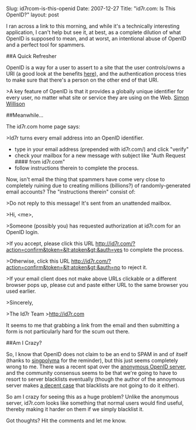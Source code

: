 Slug: id7rcom-is-this-openid
Date: 2007-12-27
Title: "id7r.com: Is This OpenID?"
layout: post

I ran across a link to this morning, and while it's a technically interesting application, I can't help but see it, at best, as a complete dilution of what OpenID is supposed to mean, and at worst, an intentional abuse of OpenID and a perfect tool for spammers.

##A Quick Refresher

OpenID is a way for a user to assert to a site that the user controls/owns a URI (a good look at the benefits [here](http://simonwillison.net/2007/Jan/22/whitelisting/)), and the authentication process tries to make sure that there's a person on the other end of that URI.

&gt;A key feature of OpenID is that it provides a globally unique identifier for every user, no matter what site or service they are using on the Web. [Simon Willison](ttp://simonwillison.net/2007/Jan/22/whitelisting/)

##Meanwhile...

The id7r.com home page says:

&gt;Id7r turns every email address into an OpenID identifier.

* type in your email address (prepended with id7r.com/) and click "verify"
* check your mailbox for a new message with subject like "Auth Request #### from id7r.com"
* follow instructions therein to complete the process.

Now, isn't email the thing that spammers have come very close to completely ruining due to creating millions (billions?) of randomly-generated email accounts? The "instructions therein" consist of:

&gt;Do not reply to this message! It's sent from an unattended mailbox.

&gt;Hi, &lt;me&gt;,

&gt;Someone (possibly you) has requested authorization at id7r.com for an OpenID login.

&gt;If you accept, please click this URL http://id7r.com/?action=confirm&token=&lt;atoken&gt;&auth=yes to complete the process.

&gt;Otherwise, click this URL http://id7r.com/?action=confirm&token=&lt;atoken&gt;&auth=no to reject it.

&gt;If your email client does not make above URLs clickable or a different browser pops up, please cut and paste either URL to the same browser you used earlier.

&gt;Sincerely,

&gt;The Id7r Team
&gt;http://id7r.com

It seems to me that grabbing a link from the email and then submitting a form is not particularly hard for the scum out there.

##Am I Crazy?

So, I know that OpenID does not claim to be an end to SPAM in and of itself (thanks to [singpolyma](http://singpolyma.com) for the reminder), but this just seems completely wrong to me. There was a recent spat over the [anonymous OpenID server](http://www.jkg.in/openid/), and the community consensus seems to be that we're going to have to resort to server blacklists eventually (though the author of the annoymous server makes [a decent case](http://www.jkg.in/103-openid-a-spam-heaven.htm) that blacklists are not going to do it either).

So am I crazy for seeing this as a huge problem? Unlike the anonymous server, id7r.com looks like something that normal users would find useful, thereby making it harder on them if we simply blacklist it.

Got thoughts? Hit the comments and let me know.
